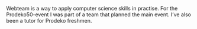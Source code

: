 Webteam is a way to apply computer science skills in practise. For the Prodeko50-event I was part of a team
that planned the main event. I’ve also been a tutor for Prodeko freshmen.
